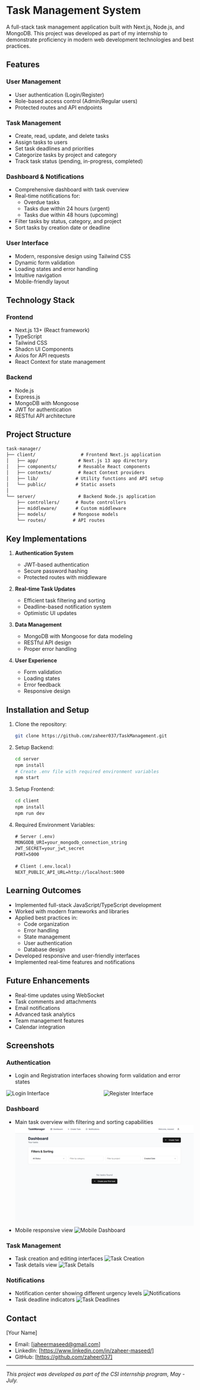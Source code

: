 # Task Management System

A full-stack task management application built with Next.js, Node.js, and MongoDB. This project was developed as part of my internship to demonstrate proficiency in modern web development technologies and best practices.

## Features

### User Management
- User authentication (Login/Register)
- Role-based access control (Admin/Regular users)
- Protected routes and API endpoints

### Task Management
- Create, read, update, and delete tasks
- Assign tasks to users
- Set task deadlines and priorities
- Categorize tasks by project and category
- Track task status (pending, in-progress, completed)

### Dashboard & Notifications
- Comprehensive dashboard with task overview
- Real-time notifications for:
  - Overdue tasks
  - Tasks due within 24 hours (urgent)
  - Tasks due within 48 hours (upcoming)
- Filter tasks by status, category, and project
- Sort tasks by creation date or deadline

### User Interface
- Modern, responsive design using Tailwind CSS
- Dynamic form validation
- Loading states and error handling
- Intuitive navigation
- Mobile-friendly layout

## Technology Stack

### Frontend
- Next.js 13+ (React framework)
- TypeScript
- Tailwind CSS
- Shadcn UI Components
- Axios for API requests
- React Context for state management

### Backend
- Node.js
- Express.js
- MongoDB with Mongoose
- JWT for authentication
- RESTful API architecture

## Project Structure

```
task-manager/
├── client/                 # Frontend Next.js application
│   ├── app/               # Next.js 13 app directory
│   ├── components/        # Reusable React components
│   ├── contexts/          # React Context providers
│   ├── lib/              # Utility functions and API setup
│   └── public/           # Static assets
│
└── server/                # Backend Node.js application
    ├── controllers/      # Route controllers
    ├── middleware/       # Custom middleware
    ├── models/          # Mongoose models
    └── routes/          # API routes
```

## Key Implementations

1. **Authentication System**
   - JWT-based authentication
   - Secure password hashing
   - Protected routes with middleware

2. **Real-time Task Updates**
   - Efficient task filtering and sorting
   - Deadline-based notification system
   - Optimistic UI updates

3. **Data Management**
   - MongoDB with Mongoose for data modeling
   - RESTful API design
   - Proper error handling

4. **User Experience**
   - Form validation
   - Loading states
   - Error feedback
   - Responsive design

## Installation and Setup

1. Clone the repository:
   ```bash
   git clone https://github.com/zaheer037/TaskManagement.git
   ```

2. Setup Backend:
   ```bash
   cd server
   npm install
   # Create .env file with required environment variables
   npm start
   ```

3. Setup Frontend:
   ```bash
   cd client
   npm install
   npm run dev
   ```

4. Required Environment Variables:
   ```
   # Server (.env)
   MONGODB_URI=your_mongodb_connection_string
   JWT_SECRET=your_jwt_secret
   PORT=5000

   # Client (.env.local)
   NEXT_PUBLIC_API_URL=http://localhost:5000
   ```

## Learning Outcomes

- Implemented full-stack JavaScript/TypeScript development
- Worked with modern frameworks and libraries
- Applied best practices in:
  - Code organization
  - Error handling
  - State management
  - User authentication
  - Database design
- Developed responsive and user-friendly interfaces
- Implemented real-time features and notifications

## Future Enhancements

- Real-time updates using WebSocket
- Task comments and attachments
- Email notifications
- Advanced task analytics
- Team management features
- Calendar integration

## Screenshots

### Authentication
- Login and Registration interfaces showing form validation and error states
<div style="display: flex; gap: 20px; margin-bottom: 20px;">
    <img src="/screenshots/login-interface.png" alt="Login Interface" width="48%"/>
    <img src="/screenshots/register-interface.png" alt="Register Interface" width="48%"/>
</div>

### Dashboard
- Main task overview with filtering and sorting capabilities
![Dashboard](./client/public/screenshots/dashboard.png)
- Mobile responsive view
![Mobile Dashboard](./client/public/screenshots/screenshots/dashboard-mobile.png)

### Task Management
- Task creation and editing interfaces
![Task Creation](./client/public/screenshots/screenshots/task-create.png)
- Task details view
![Task Details](./client/public/screenshots/screenshots/task-details.png)

### Notifications
- Notification center showing different urgency levels
![Notifications](./client/public/screenshots/screenshots/notifications.png)
- Task deadline indicators
![Task Deadlines](./client/public/screenshots/screenshots/deadlines.png)

<!-- ### Responsive Design
- Mobile navigation and layout adaptations
![Mobile Views](/screenshots/mobile-views.png)

### User Experience
- Interactive elements and state changes
![Interactive Elements](/screenshots/interactive.png) -->

## Contact

[Your Name]
- Email: [jaheermaseed@gmail.com]
- LinkedIn: [https://www.linkedin.com/in/zaheer-maseed/]
- GitHub: [https://github.com/zaheer037]

---
*This project was developed as part of the CSI internship program, May - July.*
